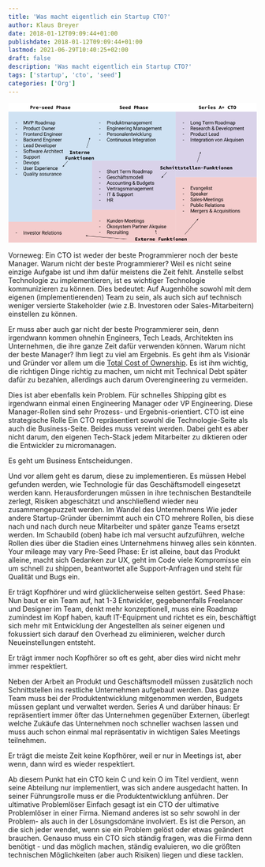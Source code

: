 ```yaml
---
title: 'Was macht eigentlich ein Startup CTO?'
author: Klaus Breyer
date: 2018-01-12T09:09:44+01:00
publishdate: 2018-01-12T09:09:44+01:00
lastmod: 2021-06-29T10:40:25+02:00
draft: false
description: 'Was macht eigentlich ein Startup CTO?'
tags: ['startup', 'cto', 'seed']
categories: ['Org']
---
```



![](2017-01-05-CTO.png)

Vorneweg: Ein CTO ist weder der beste Programmierer noch der beste Manager. Warum nicht der beste Programmierer?
Weil es nicht seine einzige Aufgabe ist und ihm dafür meistens die Zeit fehlt. Anstelle selbst Technologie zu implementieren, ist es wichtiger Technologie kommunizieren zu können. Dies bedeutet: Auf Augenhöhe sowohl mit dem eigenen (implementierenden) Team zu sein, als auch sich auf technisch weniger versierte Stakeholder (wie z.B. Investoren oder Sales-Mitarbeitern) einstellen zu können.

Er muss aber auch gar nicht der beste Programmierer sein, denn irgendwann kommen ohnehin Engineers, Tech Leads, Architekten ins Unternehmen, die ihre ganze Zeit dafür verwenden können.
 Warum nicht der beste Manager?
Ihm liegt zu viel am Ergebnis. Es geht ihm als Visionär und Gründer vor allem um die [Total Cost of Ownership](https://hackernoon.com/software-development-sprint-vs-marathon-mindsets-3bbb7505a7ab). Es ist ihm wichtig, die richtigen Dinge richtig zu machen, um nicht mit Technical Debt später dafür zu bezahlen, allerdings auch darum Overengineering zu vermeiden.

Dies ist aber ebenfalls kein Problem. Für schnelles Shipping gibt es irgendwann einmal einen Engineering Manager oder VP Engineering. Diese Manager-Rollen sind sehr Prozess- und Ergebnis-orientiert.
 CTO ist eine strategische Rolle
Ein CTO repräsentiert sowohl die Technologie-Seite als auch die Business-Seite. Beides muss vereint werden. Dabei geht es aber nicht darum, den eigenen Tech-Stack jedem Mitarbeiter zu diktieren oder die Entwickler zu micromanagen.

Es geht um Business Entscheidungen.

Und vor allem geht es darum, diese zu implementieren. Es müssen Hebel gefunden werden, wie Technologie für das Geschäftsmodell eingesetzt werden kann. Herausforderungen müssen in ihre technischen Bestandteile zerlegt, Risiken abgeschätzt und anschließend wieder neu zusammengepuzzelt werden.
 Im Wandel des Unternehmens
Wie jeder andere Startup-Gründer übernimmt auch ein CTO mehrere Rollen, bis diese nach und nach durch neue Mitarbeiter und später ganze Teams ersetzt werden. Im Schaubild (oben) habe ich mal versucht aufzuführen, welche Rollen dies über die Stadien eines Unternehmens hinweg alles sein könnten. Your mileage may vary
 Pre-Seed Phase:
Er ist alleine, baut das Produkt alleine, macht sich Gedanken zur UX, geht im Code viele Kompromisse ein um schnell zu shippen, beantwortet alle Support-Anfragen und steht für Qualität und Bugs ein.

Er trägt Kopfhörer und wird glücklicherweise selten gestört.
 Seed Phase:
Nun baut er ein Team auf, hat 1-3 Entwickler, gegebenenfalls Freelancer und Designer im Team, denkt mehr konzeptionell, muss eine Roadmap zumindest im Kopf haben, kauft IT-Equipment und richtet es ein, beschäftigt sich mehr mit Entwicklung der Angestellten als seiner eigenen und fokussiert sich darauf den Overhead zu eliminieren, welcher durch Neueinstellungen entsteht.

Er trägt immer noch Kopfhörer so oft es geht, aber dies wird nicht mehr immer respektiert.

Neben der Arbeit an Produkt und Geschäftsmodell müssen zusätzlich noch Schnittstellen ins restliche Unternehmen aufgebaut werden. Das ganze Team muss bei der Produktentwicklung mitgenommen werden, Budgets müssen geplant und verwaltet werden.
 Series A und darüber hinaus:
Er repräsentiert immer öfter das Unternehmen gegenüber Externen, überlegt welche Zukäufe das Unternehmen noch schneller wachsen lassen und muss auch schon einmal mal repräsentativ in wichtigen Sales Meetings teilnehmen.

Er trägt die meiste Zeit keine Kopfhörer, weil er nur in Meetings ist, aber wenn, dann wird es wieder respektiert.

Ab diesem Punkt hat ein CTO kein C und kein O im Titel verdient, wenn seine Abteilung nur implementiert, was sich andere ausgedacht hatten. In seiner Führungsrolle muss er die Produktentwicklung anführen.
 Der ultimative Problemlöser
Einfach gesagt ist ein CTO der ultimative Problemlöser in einer Firma. Niemand anderes ist so sehr sowohl in der Problem- als auch in der Lösungsdomäne involviert. Es ist die Person, an die sich jeder wendet, wenn sie ein Problem gelöst oder etwas geändert brauchen. Genauso muss ein CTO sich ständig fragen, was die Firma denn benötigt - und das möglich machen, ständig evaluieren, wo die größten technischen Möglichkeiten (aber auch Risiken) liegen und diese tacklen.

